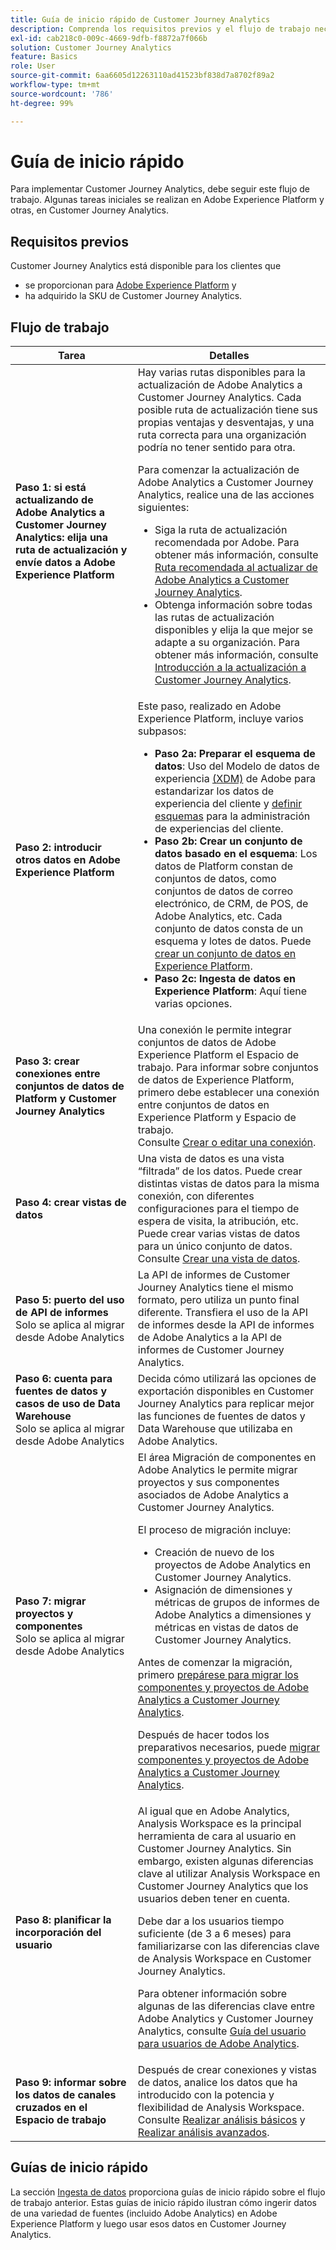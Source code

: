 ```yaml
---
title: Guía de inicio rápido de Customer Journey Analytics
description: Comprenda los requisitos previos y el flujo de trabajo necesarios para implementar Customer Journey Analytics.
exl-id: cab218c0-009c-4669-9dfb-f8872a7f066b
solution: Customer Journey Analytics
feature: Basics
role: User
source-git-commit: 6aa6605d12263110ad41523bf838d7a8702f89a2
workflow-type: tm+mt
source-wordcount: '786'
ht-degree: 99%

---
```


# Guía de inicio rápido

Para implementar Customer Journey Analytics, debe seguir este flujo de trabajo. Algunas tareas iniciales se realizan en Adobe Experience Platform y otras, en Customer Journey Analytics.

## Requisitos previos

Customer Journey Analytics está disponible para los clientes que

* se proporcionan para [Adobe Experience Platform](https://www.adobe.com/es/experience-platform.html) y
* ha adquirido la SKU de Customer Journey Analytics.

## Flujo de trabajo

| Tarea | Detalles |
| --- | --- |
| **Paso 1: si está actualizando de Adobe Analytics a Customer Journey Analytics: elija una ruta de actualización y envíe datos a Adobe Experience Platform** | Hay varias rutas disponibles para la actualización de Adobe Analytics a Customer Journey Analytics. Cada posible ruta de actualización tiene sus propias ventajas y desventajas, y una ruta correcta para una organización podría no tener sentido para otra. <p>Para comenzar la actualización de Adobe Analytics a Customer Journey Analytics, realice una de las acciones siguientes:</p><ul><li>Siga la ruta de actualización recomendada por Adobe. Para obtener más información, consulte [Ruta recomendada al actualizar de Adobe Analytics a Customer Journey Analytics](/help/getting-started/cja-upgrade/cja-upgrade-recommendations.md).</li><li>Obtenga información sobre todas las rutas de actualización disponibles y elija la que mejor se adapte a su organización. Para obtener más información, consulte [Introducción a la actualización a Customer Journey Analytics](/help/getting-started/cja-upgrade/cja-upgrade-getstarted.md).</li></ul> |
| **Paso 2: introducir otros datos en Adobe Experience Platform** | Este paso, realizado en Adobe Experience Platform, incluye varios subpasos:<ul><li>**Paso 2a: Preparar el esquema de datos**: Uso del Modelo de datos de experiencia [(XDM)](https://experienceleague.adobe.com/docs/experience-platform/xdm/home.html?lang=es) de Adobe para estandarizar los datos de experiencia del cliente y [definir esquemas](https://experienceleague.adobe.com/docs/experience-platform/xdm/tutorials/create-schema-ui.html?lang=es) para la administración de experiencias del cliente.</li><li>**Paso 2b: Crear un conjunto de datos basado en el esquema**: Los datos de Platform constan de conjuntos de datos, como conjuntos de datos de correo electrónico, de CRM, de POS, de Adobe Analytics, etc. Cada conjunto de datos consta de un esquema y lotes de datos. Puede [crear un conjunto de datos en Experience Platform](https://experienceleague.adobe.com/docs/platform-learn/getting-started-for-data-architects-and-data-engineers/create-datasets.html?lang=es).</li><li>**Paso 2c: Ingesta de datos en Experience Platform**: Aquí tiene varias opciones.</li></ul> |
| **Paso 3: crear conexiones entre conjuntos de datos de Platform y Customer Journey Analytics** | Una conexión le permite integrar conjuntos de datos de Adobe Experience Platform el Espacio de trabajo. Para informar sobre conjuntos de datos de Experience Platform, primero debe establecer una conexión entre conjuntos de datos en Experience Platform y Espacio de trabajo.<br>Consulte [Crear o editar una conexión](/help/connections/create-connection.md). |
| **Paso 4: crear vistas de datos** | Una vista de datos es una vista “filtrada” de los datos. Puede crear distintas vistas de datos para la misma conexión, con diferentes configuraciones para el tiempo de espera de visita, la atribución, etc. Puede crear varias vistas de datos para un único conjunto de datos.<br>Consulte [Crear una vista de datos](/help/data-views/create-dataview.md). |
| **Paso 5: puerto del uso de API de informes**</br> Solo se aplica al migrar desde Adobe Analytics | La API de informes de Customer Journey Analytics tiene el mismo formato, pero utiliza un punto final diferente. Transfiera el uso de la API de informes desde la API de informes de Adobe Analytics a la API de informes de Customer Journey Analytics. |
| **Paso 6: cuenta para fuentes de datos y casos de uso de Data Warehouse**</br> Solo se aplica al migrar desde Adobe Analytics | Decida cómo utilizará las opciones de exportación disponibles en Customer Journey Analytics para replicar mejor las funciones de fuentes de datos y Data Warehouse que utilizaba en Adobe Analytics. <!-- link to docs Rob is creating --> |
| **Paso 7: migrar proyectos y componentes**</br> Solo se aplica al migrar desde Adobe Analytics | El área Migración de componentes en Adobe Analytics le permite migrar proyectos y sus componentes asociados de Adobe Analytics a Customer Journey Analytics.<p>El proceso de migración incluye:</p><ul><li>Creación de nuevo de los proyectos de Adobe Analytics en Customer Journey Analytics.</li><li>Asignación de dimensiones y métricas de grupos de informes de Adobe Analytics a dimensiones y métricas en vistas de datos de Customer Journey Analytics.</li></ul><p>Antes de comenzar la migración, primero [prepárese para migrar los componentes y proyectos de Adobe Analytics a Customer Journey Analytics](https://experienceleague.adobe.com/docs/analytics/admin/admin-tools/component-migration/prepare-component-migration.html?lang=es).</p><p>Después de hacer todos los preparativos necesarios, puede [migrar componentes y proyectos de Adobe Analytics a Customer Journey Analytics](https://experienceleague.adobe.com/docs/analytics/admin/admin-tools/component-migration/component-migration.html?lang=es).</p> |
| **Paso 8: planificar la incorporación del usuario** | Al igual que en Adobe Analytics, Analysis Workspace es la principal herramienta de cara al usuario en Customer Journey Analytics. Sin embargo, existen algunas diferencias clave al utilizar Analysis Workspace en Customer Journey Analytics que los usuarios deben tener en cuenta.<p>Debe dar a los usuarios tiempo suficiente (de 3 a 6 meses) para familiarizarse con las diferencias clave de Analysis Workspace en Customer Journey Analytics.</p><p>Para obtener información sobre algunas de las diferencias clave entre Adobe Analytics y Customer Journey Analytics, consulte [Guía del usuario para usuarios de Adobe Analytics](/help/getting-started/aa-to-cja-user.md).</p> |
| **Paso 9: informar sobre los datos de canales cruzados en el Espacio de trabajo** | Después de crear conexiones y vistas de datos, analice los datos que ha introducido con la potencia y flexibilidad de Analysis Workspace.<br>Consulte [Realizar análisis básicos](/help/analysis-workspace/perform-basic-analysis.md) y [Realizar análisis avanzados](/help/analysis-workspace/perform-adv-analysis.md). |

## Guías de inicio rápido

La sección [Ingesta de datos](../data-ingestion/data-ingestion.md) proporciona guías de inicio rápido sobre el flujo de trabajo anterior. Estas guías de inicio rápido ilustran cómo ingerir datos de una variedad de fuentes (incluido Adobe Analytics) en Adobe Experience Platform y luego usar esos datos en Customer Journey Analytics.
